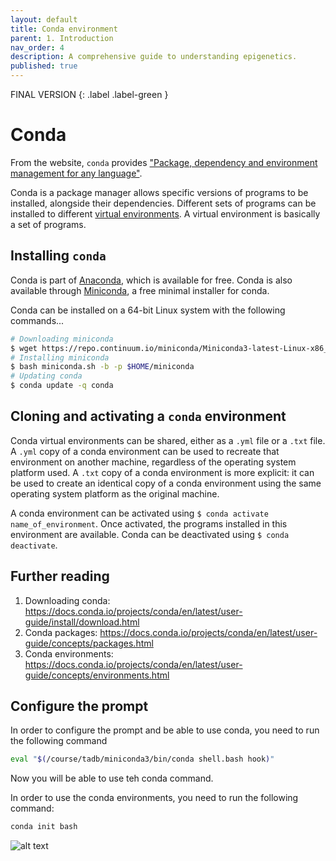 ```yaml
---
layout: default
title: Conda environment
parent: 1. Introduction
nav_order: 4
description: A comprehensive guide to understanding epigenetics.
published: true
---
```



FINAL VERSION
{: .label .label-green }

# Conda

From the website, `conda` provides ["Package, dependency and environment management for any language"](https://docs.conda.io/en/latest/).

Conda is a package manager allows specific versions of programs to be installed, alongside their dependencies.
Different sets of programs can be installed to different [virtual environments](https://www.anaconda.com/moving-conda-environments/).
A virtual environment is basically a set of programs.

## Installing `conda`

Conda is part of [Anaconda](https://www.anaconda.com/distribution/), which is available for free.
Conda is also available through [Miniconda](https://docs.conda.io/en/latest/miniconda.html), a free minimal installer for conda.

Conda can be installed on a 64-bit Linux system with the following commands...

```bash
# Downloading miniconda
$ wget https://repo.continuum.io/miniconda/Miniconda3-latest-Linux-x86_64.sh -O miniconda.sh
# Installing miniconda
$ bash miniconda.sh -b -p $HOME/miniconda
# Updating conda
$ conda update -q conda
```

## Cloning and activating a `conda` environment

Conda virtual environments can be shared, either as a `.yml` file or a `.txt` file.
A `.yml` copy of a conda environment can be used to recreate that environment on another machine, regardless of the operating system platform used.
A `.txt` copy of a conda environment is more explicit: it can be used to create an identical copy of a conda environment using the same operating system platform as the original machine.


A conda environment can be activated using `$ conda activate name_of_environment`.
Once activated, the programs installed in this environment are available.
Conda can be deactivated using `$ conda deactivate`.



## Further reading
1. Downloading conda: <https://docs.conda.io/projects/conda/en/latest/user-guide/install/download.html>
2. Conda packages: <https://docs.conda.io/projects/conda/en/latest/user-guide/concepts/packages.html>
3. Conda environments: <https://docs.conda.io/projects/conda/en/latest/user-guide/concepts/environments.html>


## Configure the prompt 

In order to configure the prompt and be able to use conda, you need to run the following command

```bash
eval "$(/course/tadb/miniconda3/bin/conda shell.bash hook)"
```

Now you will be able to use teh conda command.

In order to use the conda environments, you need to run the following command:

```bash
conda init bash
```

![alt text](conda-init.png)